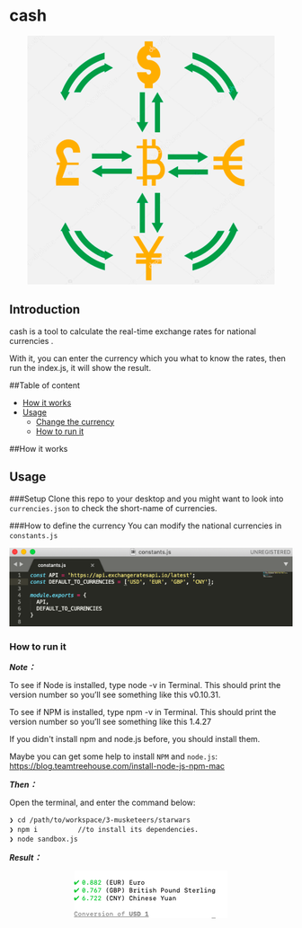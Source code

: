 # **cash**  
<p align="center">
  <img src="https://github.com/chenhan95/3-musketeers/blob/master/cash/image/introduction.png">
</p>

##  Introduction
cash is a tool to calculate the real-time exchange rates for national currencies .

With it, you can enter the currency which you what to know the rates, then run the index.js, it will show the result.

##Table of content
- [How it works](#How-it-works)
- [Usage](#Usage)
    - [Change the currency](#Change-the-currency)
    - [How to run it](#How-to-run-it)


##How it works




##  Usage
###Setup
Clone this repo to your desktop and you might want to look into `currencies.json` to check the short-name of currencies.

###How to define the currency
You can modify the national currencies in `constants.js`
<p align="center">
  <img src="https://github.com/chenhan95/3-musketeers/blob/master/cash/image/currencies.png">
</p>


### How to run it

***Note：***

To see if Node is installed, type node -v in Terminal. This should print the version number so you’ll see something like this v0.10.31.

To see if NPM is installed, type npm -v in Terminal. This should print the version number so you’ll see something like this 1.4.27

If you didn't install npm and node.js before, you should install them.

Maybe you can get some help to install `NPM` and `node.js`: 
https://blog.teamtreehouse.com/install-node-js-npm-mac



***Then：***

Open the terminal, and enter the command below:
```sh
❯ cd /path/to/workspace/3-musketeers/starwars
❯ npm i          //to install its dependencies.
❯ node sandbox.js
```
***Result：***
<p align="center">
  <img src="https://github.com/chenhan95/3-musketeers/blob/master/cash/image/result.png">
</p>